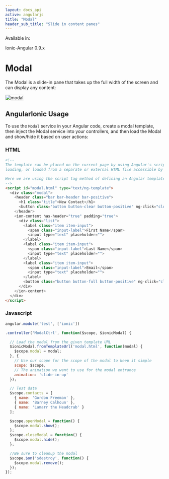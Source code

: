 ```yaml
---
layout: docs_api
active: angularjs
title: "Modal"
header_sub_title: "Slide in content panes"
---
```


Available in:
<div class="label label-danger">Ionic-Angular 0.9.x</div>


Modal
===

The Modal is a slide-in pane that takes up the full width of the screen and can display any content:

<img src="https://s3.amazonaws.com/ionicframework.com/docs/controllers/modal.gif" alt="modal" style="border: 1px solid #eee;">

## AngularIonic Usage

To use the `Modal` service in your Angular code, create a modal template, then inject the Modal service into your
controllers, and then load the Modal and show/hide it based on user actions:

### HTML

```html
<!--
The template can be placed on the current page by using Angular's script template
loading, or loaded from a separate or external HTML file accessible by URL.

Here we are using the script tag method of defining an Angular template.
-->
<script id="modal.html" type="text/ng-template">
  <div class="modal">
    <header class="bar bar-header bar-positive">
      <h1 class="title">New Contact</h1>
      <button class="button button-clear button-positive" ng-click="closeModal()">Cancel</button>
    </header>
    <ion-content has-header="true" padding="true">
      <div class="list">
        <label class="item item-input">
          <span class="input-label">First Name</span>
          <input type="text" placeholder="">
        </label>
        <label class="item item-input">
          <span class="input-label">Last Name</span>
          <input type="text" placeholder="">
        </label>
        <label class="item item-input">
          <span class="input-label">Email</span>
          <input type="text" placeholder="">
        </label>
        <button class="button button-full button-positive" ng-click="closeModal()">Create</button>
      </div>
    </ion-content>
  </div>
</script>
```

### Javascript

```javascript
angular.module('test', ['ionic'])

.controller('ModalCtrl', function($scope, $ionicModal) {

  // Load the modal from the given template URL
  $ionicModal.fromTemplateUrl('modal.html', function(modal) {
    $scope.modal = modal;
  }, {
    // Use our scope for the scope of the modal to keep it simple
    scope: $scope,
    // The animation we want to use for the modal entrance
    animation: 'slide-in-up'
  });

  // Test data
  $scope.contacts = [
    { name: 'Gordon Freeman' },
    { name: 'Barney Calhoun' },
    { name: 'Lamarr the Headcrab' }
  ];

  $scope.openModal = function() {
    $scope.modal.show();
  };
  $scope.closeModal = function() {
    $scope.modal.hide();
  };

  //Be sure to cleanup the modal
  $scope.$on('$destroy', function() {
    $scope.modal.remove();
  });
});
```
